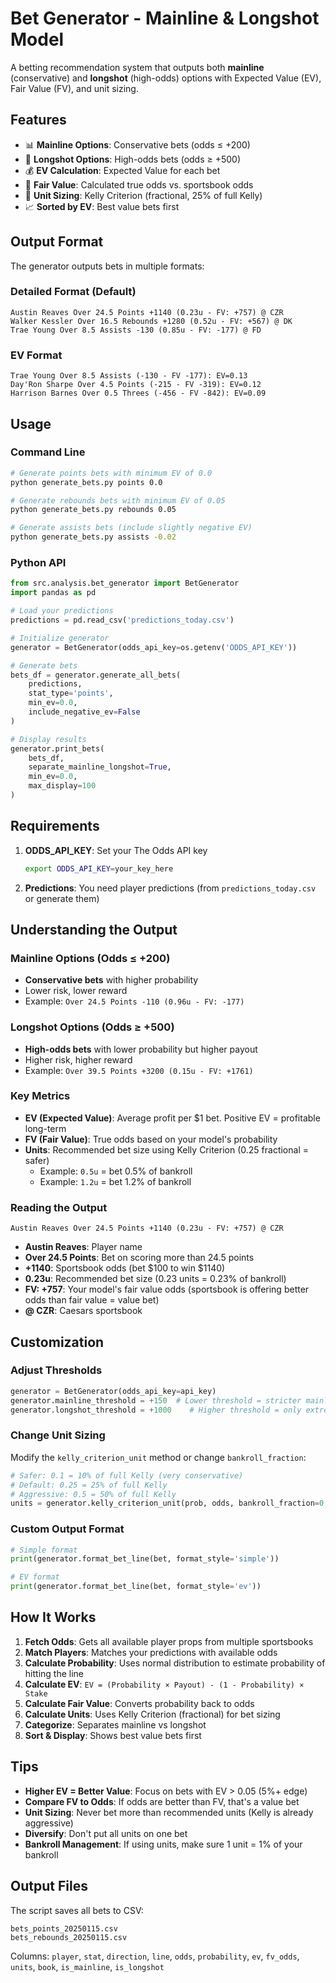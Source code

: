 # Bet Generator - Mainline & Longshot Model

A betting recommendation system that outputs both **mainline** (conservative) and **longshot** (high-odds) options with Expected Value (EV), Fair Value (FV), and unit sizing.

## Features

- 📊 **Mainline Options**: Conservative bets (odds ≤ +200)
- 🚀 **Longshot Options**: High-odds bets (odds ≥ +500)
- 💰 **EV Calculation**: Expected Value for each bet
- 🎯 **Fair Value**: Calculated true odds vs. sportsbook odds
- 📏 **Unit Sizing**: Kelly Criterion (fractional, 25% of full Kelly)
- 📈 **Sorted by EV**: Best value bets first

## Output Format

The generator outputs bets in multiple formats:

### Detailed Format (Default)
```
Austin Reaves Over 24.5 Points +1140 (0.23u - FV: +757) @ CZR
Walker Kessler Over 16.5 Rebounds +1280 (0.52u - FV: +567) @ DK
Trae Young Over 8.5 Assists -130 (0.85u - FV: -177) @ FD
```

### EV Format
```
Trae Young Over 8.5 Assists (-130 - FV -177): EV=0.13
Day'Ron Sharpe Over 4.5 Points (-215 - FV -319): EV=0.12
Harrison Barnes Over 0.5 Threes (-456 - FV -842): EV=0.09
```

## Usage

### Command Line

```bash
# Generate points bets with minimum EV of 0.0
python generate_bets.py points 0.0

# Generate rebounds bets with minimum EV of 0.05
python generate_bets.py rebounds 0.05

# Generate assists bets (include slightly negative EV)
python generate_bets.py assists -0.02
```

### Python API

```python
from src.analysis.bet_generator import BetGenerator
import pandas as pd

# Load your predictions
predictions = pd.read_csv('predictions_today.csv')

# Initialize generator
generator = BetGenerator(odds_api_key=os.getenv('ODDS_API_KEY'))

# Generate bets
bets_df = generator.generate_all_bets(
    predictions,
    stat_type='points',
    min_ev=0.0,
    include_negative_ev=False
)

# Display results
generator.print_bets(
    bets_df,
    separate_mainline_longshot=True,
    min_ev=0.0,
    max_display=100
)
```

## Requirements

1. **ODDS_API_KEY**: Set your The Odds API key
   ```bash
   export ODDS_API_KEY=your_key_here
   ```

2. **Predictions**: You need player predictions (from `predictions_today.csv` or generate them)

## Understanding the Output

### Mainline Options (Odds ≤ +200)
- **Conservative bets** with higher probability
- Lower risk, lower reward
- Example: `Over 24.5 Points -110 (0.96u - FV: -177)`

### Longshot Options (Odds ≥ +500)
- **High-odds bets** with lower probability but higher payout
- Higher risk, higher reward
- Example: `Over 39.5 Points +3200 (0.15u - FV: +1761)`

### Key Metrics

- **EV (Expected Value)**: Average profit per $1 bet. Positive EV = profitable long-term
- **FV (Fair Value)**: True odds based on your model's probability
- **Units**: Recommended bet size using Kelly Criterion (0.25 fractional = safer)
  - Example: `0.5u` = bet 0.5% of bankroll
  - Example: `1.2u` = bet 1.2% of bankroll

### Reading the Output

```
Austin Reaves Over 24.5 Points +1140 (0.23u - FV: +757) @ CZR
```

- **Austin Reaves**: Player name
- **Over 24.5 Points**: Bet on scoring more than 24.5 points
- **+1140**: Sportsbook odds (bet $100 to win $1140)
- **0.23u**: Recommended bet size (0.23 units = 0.23% of bankroll)
- **FV: +757**: Your model's fair value odds (sportsbook is offering better odds than fair value = value bet)
- **@ CZR**: Caesars sportsbook

## Customization

### Adjust Thresholds

```python
generator = BetGenerator(odds_api_key=api_key)
generator.mainline_threshold = +150  # Lower threshold = stricter mainline
generator.longshot_threshold = +1000    # Higher threshold = only extreme longshots
```

### Change Unit Sizing

Modify the `kelly_criterion_unit` method or change `bankroll_fraction`:

```python
# Safer: 0.1 = 10% of full Kelly (very conservative)
# Default: 0.25 = 25% of full Kelly
# Aggressive: 0.5 = 50% of full Kelly
units = generator.kelly_criterion_unit(prob, odds, bankroll_fraction=0.1)
```

### Custom Output Format

```python
# Simple format
print(generator.format_bet_line(bet, format_style='simple'))

# EV format
print(generator.format_bet_line(bet, format_style='ev'))
```

## How It Works

1. **Fetch Odds**: Gets all available player props from multiple sportsbooks
2. **Match Players**: Matches your predictions with available odds
3. **Calculate Probability**: Uses normal distribution to estimate probability of hitting the line
4. **Calculate EV**: `EV = (Probability × Payout) - (1 - Probability) × Stake`
5. **Calculate Fair Value**: Converts probability back to odds
6. **Calculate Units**: Uses Kelly Criterion (fractional) for bet sizing
7. **Categorize**: Separates mainline vs longshot
8. **Sort & Display**: Shows best value bets first

## Tips

- **Higher EV = Better Value**: Focus on bets with EV > 0.05 (5%+ edge)
- **Compare FV to Odds**: If odds are better than FV, that's a value bet
- **Unit Sizing**: Never bet more than recommended units (Kelly is already aggressive)
- **Diversify**: Don't put all units on one bet
- **Bankroll Management**: If using units, make sure 1 unit = 1% of your bankroll

## Output Files

The script saves all bets to CSV:
```
bets_points_20250115.csv
bets_rebounds_20250115.csv
```

Columns: `player`, `stat`, `direction`, `line`, `odds`, `probability`, `ev`, `fv_odds`, `units`, `book`, `is_mainline`, `is_longshot`

